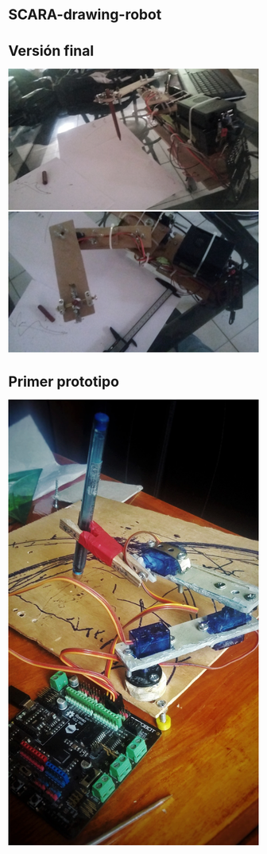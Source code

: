 # SCARA-drawing-robot

# Versión final
![img](https://github.com/MartinCastillo/SCARA-drawing-robot/blob/master/img/final1.jpeg)
![img](https://github.com/MartinCastillo/SCARA-drawing-robot/blob/master/img/final2.jpeg)


# Primer prototipo
![img](https://github.com/MartinCastillo/SCARA-drawing-robot/blob/master/img/prototipo.jpeg)
